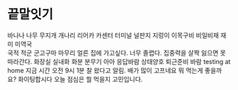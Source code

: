 # 끝말잇기

바나나
나무
무지개
개나리
리어카
카센터
터미널
널판지
지렁이
이목구비
비일비재
재미
미역국  
국적
적군
군고구마
마무리
얼른 집에 가고싶다.
너무 졸렵다.
집중력을 살짝 잃으면 못 따라간다.
화장실
실내화
화분
분무기
아아 응답바람
상태양호 퇴근준비 바람
testing at home
지금 시간 오전 9시 1분 찰 왔다고 알림.
배가 많이 고프네요
뭐 먹는게 좋을까요?
화이팅합시다
오늘 점심은 뭘 먹을지 고민입니다.